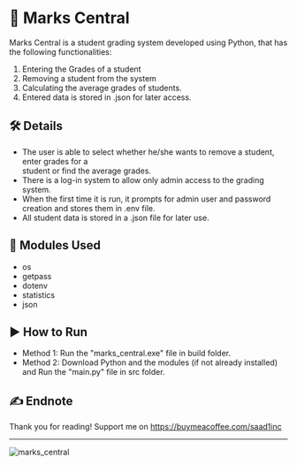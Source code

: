 # 💯 Marks Central
Marks Central is a student grading system developed using Python, that has the following functionalities:  
1. Entering the Grades of a student  
2. Removing a student from the system  
3. Calculating the average grades of students.
4. Entered data is stored in .json for later access.

## 🛠️ Details
- The user is able to select whether he/she wants to remove a student, enter grades for a  
student or find the average grades.  
-   There is a log-in system to allow only admin access to the grading system.
-   When the first time it is run, it prompts for admin user and password creation and stores them in .env file.
- All student data is stored in a .json file for later use.

## 📝 Modules Used
- os
- getpass
- dotenv
- statistics
- json

## ▶️ How to Run
- Method 1: Run the "marks_central.exe" file in build folder.
- Method 2: Download Python and the modules (if not already installed) and Run the "main.py" file in src folder.

## ✍️ Endnote
Thank you for reading!
Support me on https://buymeacoffee.com/saad1inc

---
![marks_central](https://github.com/user-attachments/assets/8f1c9eb2-1324-48c6-8f3a-603d274d0fc2)
